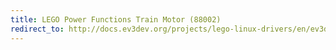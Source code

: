 ```yaml
---
title: LEGO Power Functions Train Motor (88002)
redirect_to: http://docs.ev3dev.org/projects/lego-linux-drivers/en/ev3dev-jessie/motor_data.html#lego-88002
---
```

